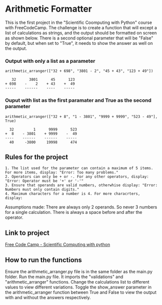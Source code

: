 
# Arithmetic Formatter

This is the first project in the "Scientific Coomputing with Python" course with FreeCodeCamp. The challenge is to create a function that will except a list of calculations as strings, and the output should be formatted on screen as shown below. There is a second optional parameter that will be "False" by default, but when set to "True", it needs to show the answer as well on the output. 

### Output with only a list as a parameter
`arithmetic_arranger(["32 + 698", "3801 - 2", "45 + 43", "123 + 49"])`

```
   32      3801      45      123
+ 698    -    2    + 43    +  49
-----    ------    ----    -----
```

### Ouput with list as the first paramater and True as the second parameter

`arithmetic_arranger(["32 + 8", "1 - 3801", "9999 + 9999", "523 - 49"], True)`
```
  32         1      9999      523
+  8    - 3801    + 9999    -  49
----    ------    ------    -----
  40     -3800     19998      474
```
## Rules for the project

    1. The list used for the parameter can contain a maximum of 5 items. For more items, display: "Error: Too many problems."
    2. Operators can only be + or -. For any other operators, display: "Error: Operator must be '+' or '-'"
    3. Ensure that operands are valid numbers, otherwhise display: "Error: Numbers must only contain digits."
    4. Maximum characters for a number is 4. For more characrters, display:
    
Assumptions made:
There are always only 2 operands. So never 3 numbers for a single calculation.
There is always a space before and after the operator.


## Link to project
[Free Code Camp - Scientific Computing with python](https://www.freecodecamp.org/learn/scientific-computing-with-python/scientific-computing-with-python-projects/arithmetic-formatter)


## How to run the functions
Ensure the arithmetic_arranger.py file is in the same folder as the main.py folder.
Run the main.py file. It imports the "validations" and "arithmetic_arranger" functions.
Change the calculations list to different values to view different variations. Toggle the show_answer parameter in the arithmetic_arranger function between True and 
False to view the output with and without the answers respectively.
